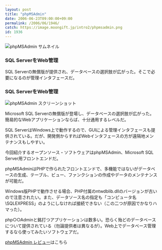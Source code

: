 ```yaml
---
layout: post
title: "phpMSAdmin"
date: 2006-06-23T09:00:00+09:00
permalink: /2006/06/1946/
catch: https://image.moongift.jp/intro2/phpmsadmin.png
id: 1936
---
```

 ![phpMSAdmin サムネイル](https://image.moongift.jp/intro2/phpmsadmin.t.png "phpMSAdmin サムネイル")
  

### SQL ServerをWeb管理
  
SQL Serverの無償版が提供され、データベースの選択肢が広がった。そこで必要になるのが管理インタフェースだ。  
<!--more-->  

### SQL ServerをWeb管理
  

![phpMSAdmin スクリーンショット](https://image.moongift.jp/intro2/phpmsadmin.png "phpMSAdmin スクリーンショット")

  

Microsoft SQL Serverの無償版が登場し、データベースの選択肢が広がった。簡易的なWebアプリケーションならば、十分通用するレベルだ。

  

SQL ServerはWindows上で動作するので、GUIによる管理インタフェースも提供されている。だが、開発側からすればWebインタフェースの方が遠隔地メンテナンスもしやすい。

  

今回紹介するオープンソース・ソフトウェアはphpMSAdmin、Microsoft SQL Server用フロントエンドだ。

  

phpMSAdminはPHPで作られたフロントエンドで、多機能ではないがデータベースの生成、テーブル、ビュー、ファンクションの作成やデータのメンテナンスが可能だ。

  

Windows版PHPで動作させる場合、PHP付属のntwdblib.dllのバージョンが古いので注意されたい。また、データソース名の指定も「コンピュータ名\SQLEXPRESS」のようにしなければ接続できない（この二つが原因でかなりハマった）。

  

php○○Adminと銘打つアプリケーションは数多い。恐らく殆どのデータベースについて提供されている（勿論提供者は異なるが）。Web上でデータベース管理するなら使ってみたいソフトウェアだ。

  

[phpMSAdmin レビュー](http://oss.moongift.jp/review/i-1947.html)はこちら

